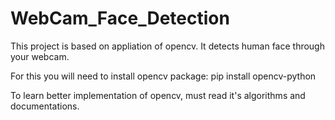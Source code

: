 # WebCam_Face_Detection
This project is based on appliation of opencv. It detects human face through your webcam.

For this you will need to install opencv package: pip install opencv-python

To learn better implementation of opencv, must read it's algorithms and documentations.


